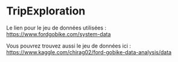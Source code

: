 # TripExploration

Le lien pour le jeu de données utilisées : https://www.fordgobike.com/system-data

Vous pouvrez trouvez aussi le jeu de données ici : https://www.kaggle.com/chirag02/ford-gobike-data-analysis/data

